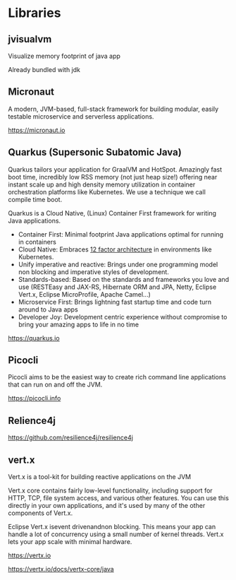 # Libraries

## jvisualvm

Visualize memory footprint of java app

Already bundled with jdk

## Micronaut

A modern, JVM-based, full-stack framework for building modular, easily testable microservice and serverless applications.

https://micronaut.io

## Quarkus (Supersonic Subatomic Java)

Quarkus tailors your application for GraalVM and HotSpot. Amazingly fast boot time, incredibly low RSS memory (not just heap size!) offering near instant scale up and high density memory utilization in container orchestration platforms like Kubernetes. We use a technique we call compile time boot.

Quarkus is a Cloud Native, (Linux) Container First framework for writing Java applications.

- Container First: Minimal footprint Java applications optimal for running in containers
- Cloud Native: Embraces [12 factor architecture](https://12factor.net/) in environments like Kubernetes.
- Unify imperative and reactive: Brings under one programming model non blocking and imperative styles of development.
- Standards-based: Based on the standards and frameworks you love and use (RESTEasy and JAX-RS, Hibernate ORM and JPA, Netty, Eclipse Vert.x, Eclipse MicroProfile, Apache Camel...)
- Microservice First: Brings lightning fast startup time and code turn around to Java apps
- Developer Joy: Development centric experience without compromise to bring your amazing apps to life in no time

https://quarkus.io

## Picocli

Picocli aims to be the easiest way to create rich command line applications that can run on and off the JVM.

https://picocli.info

## Relience4j

https://github.com/resilience4j/resilience4j

## vert.x

Vert.x is a tool-kit for building reactive applications on the JVM

Vert.x core contains fairly low-level functionality, including support for HTTP, TCP, file system access, and various other features. You can use this directly in your own applications, and it's used by many of the other components of Vert.x.

Eclipse Vert.x isevent drivenandnon blocking. This means your app can handle a lot of concurrency using a small number of kernel threads. Vert.x lets your app scale with minimal hardware.

https://vertx.io

https://vertx.io/docs/vertx-core/java

